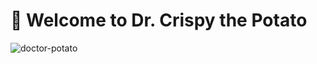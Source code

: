 # 👋 Welcome to Dr. Crispy the Potato

![doctor-potato](https://github.com/ZiadMansourM/crispy/assets/64917739/e167eecf-bf87-46af-950f-9f423ce144f0)
